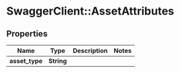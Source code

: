 # SwaggerClient::AssetAttributes

## Properties
Name | Type | Description | Notes
------------ | ------------- | ------------- | -------------
**asset_type** | **String** |  | 


